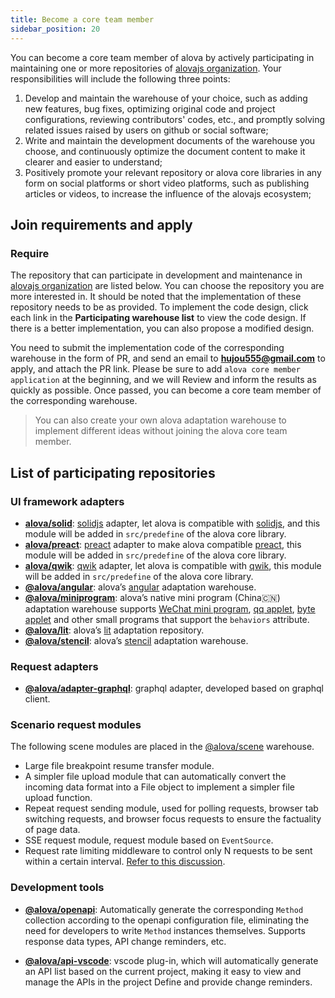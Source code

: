 ```yaml
---
title: Become a core team member
sidebar_position: 20
---
```


You can become a core team member of alova by actively participating in maintaining one or more repositories of [alovajs organization](https://github.com/alovajs). Your responsibilities will include the following three points:

1. Develop and maintain the warehouse of your choice, such as adding new features, bug fixes, optimizing original code and project configurations, reviewing contributors' codes, etc., and promptly solving related issues raised by users on github or social software;
2. Write and maintain the development documents of the warehouse you choose, and continuously optimize the document content to make it clearer and easier to understand;
3. Positively promote your relevant repository or alova core libraries in any form on social platforms or short video platforms, such as publishing articles or videos, to increase the influence of the alovajs ecosystem;

## Join requirements and apply

### Require

The repository that can participate in development and maintenance in [alovajs organization](https://github.com/alovajs) are listed below. You can choose the repository you are more interested in. It should be noted that the implementation of these repository needs to be as provided. To implement the code design, click each link in the **Participating warehouse list** to view the code design. If there is a better implementation, you can also propose a modified design.

You need to submit the implementation code of the corresponding warehouse in the form of PR, and send an email to **hujou555@gmail.com** to apply, and attach the PR link. Please be sure to add `alova core member application` at the beginning, and we will Review and inform the results as quickly as possible. Once passed, you can become a core team member of the corresponding warehouse.

> You can also create your own alova adaptation warehouse to implement different ideas without joining the alova core team member.

## List of participating repositories

### UI framework adapters

- [**alova/solid**](https://github.com/alovajs/alova/tree/main/src/predefine#solidhook): [solidjs](https://www.solidjs.com/) adapter, let alova is compatible with [solidjs](https://www.solidjs.com/), and this module will be added in `src/predefine` of the alova core library.
- [**alova/preact**](https://github.com/alovajs/alova/tree/main/src/predefine#preacthook): [preact](https://preactjs.com/) adapter to make alova compatible [preact](https://preactjs.com/), this module will be added in `src/predefine` of the alova core library.
- [**alova/qwik**](https://github.com/alovajs/alova/tree/main/src/predefine#qwikhook): [qwik](https://qwik.builder.io/) adapter, let alova is compatible with [qwik](https://qwik.builder.io/), this module will be added in `src/predefine` of the alova core library.
- [**@alova/angular**](https://github.com/alovajs/angular): alova’s [angular](https://angularjs.org/) adaptation warehouse.
- [**@alova/miniprogram**](https://github.com/alovajs/miniprogram): alova’s native mini program (China🇨🇳) adaptation warehouse supports [WeChat mini program](https://developers.weixin.qq.com/miniprogram/dev/framework/), [qq applet](https://q.qq.com/wiki/develop/miniprogram/frame/), [byte applet](https://developer.open-douyin.com/docs/resource/zh-CN/mini-app/introduction/usage-guide) and other small programs that support the `behaviors` attribute.
- [**@alova/lit**](https://github.com/alovajs/lit): alova’s [lit](https://lit.dev/) adaptation repository.
- [**@alova/stencil**](https://github.com/alovajs/stencil): alova’s [stencil](https://stenciljs.com/) adaptation warehouse.

### Request adapters

- [**@alova/adapter-graphql**](https://github.com/alovajs/adapter-graphql): graphql adapter, developed based on graphql client.

### Scenario request modules

The following scene modules are placed in the [@alova/scene](https://github.com/alovajs/scene) warehouse.

- Large file breakpoint resume transfer module.
- A simpler file upload module that can automatically convert the incoming data format into a File object to implement a simpler file upload function.
- Repeat request sending module, used for polling requests, browser tab switching requests, and browser focus requests to ensure the factuality of page data.
- SSE request module, request module based on `EventSource`.
- Request rate limiting middleware to control only N requests to be sent within a certain interval. [Refer to this discussion](https://github.com/alovajs/alova/discussions/205).

### Development tools

- [**@alova/openapi**](https://github.com/alovajs/openapi): Automatically generate the corresponding `Method` collection according to the openapi configuration file, eliminating the need for developers to write `Method` instances themselves. Supports response data types, API change reminders, etc.

- [**@alova/api-vscode**](https://github.com/alovajs/api-vscode): vscode plug-in, which will automatically generate an API list based on the current project, making it easy to view and manage the APIs in the project Define and provide change reminders.
